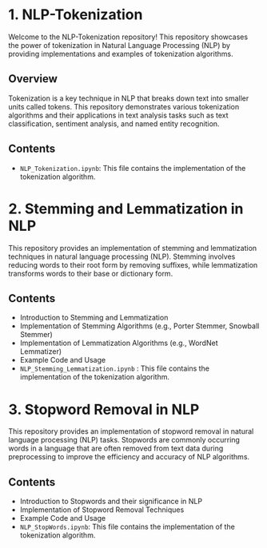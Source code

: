 # 1. NLP-Tokenization

Welcome to the NLP-Tokenization repository! This repository showcases the power of tokenization in Natural Language Processing (NLP) by providing implementations and examples of tokenization algorithms.

## Overview

Tokenization is a key technique in NLP that breaks down text into smaller units called tokens. This repository demonstrates various tokenization algorithms and their applications in text analysis tasks such as text classification, sentiment analysis, and named entity recognition.

## Contents

- `NLP_Tokenization.ipynb`: This file contains the implementation of the tokenization algorithm.


# 2. Stemming and Lemmatization in NLP
This repository provides an implementation of stemming and lemmatization techniques in natural language processing (NLP). Stemming involves reducing words to their root form by removing suffixes, while lemmatization transforms words to their base or dictionary form.

## Contents
- Introduction to Stemming and Lemmatization
- Implementation of Stemming Algorithms (e.g., Porter Stemmer, Snowball Stemmer)
- Implementation of Lemmatization Algorithms (e.g., WordNet Lemmatizer)
- Example Code and Usage
- `NLP_Stemming_Lemmatization.ipynb` : This file contains the implementation of the tokenization algorithm.

# 3. Stopword Removal in NLP
This repository provides an implementation of stopword removal in natural language processing (NLP) tasks. Stopwords are commonly occurring words in a language that are often removed from text data during preprocessing to improve the efficiency and accuracy of NLP algorithms.

## Contents
- Introduction to Stopwords and their significance in NLP
- Implementation of Stopword Removal Techniques
- Example Code and Usage
- `NLP_StopWords.ipynb`: This file contains the implementation of the tokenization algorithm.
